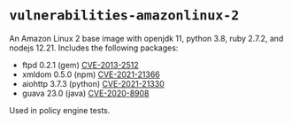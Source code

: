 # `vulnerabilities-amazonlinux-2`
An Amazon Linux 2 base image with openjdk 11, python 3.8, ruby 2.7.2, and nodejs 12.21. 
Includes the following packages:

* ftpd 0.2.1 (gem) [CVE-2013-2512](https://nvd.nist.gov/vuln/detail/CVE-2013-2512)
* xmldom 0.5.0 (npm) [CVE-2021-21366](https://nvd.nist.gov/vuln/detail/CVE-2021-21366)
* aiohttp 3.7.3 (python) [CVE-2021-21330](https://nvd.nist.gov/vuln/detail/CVE-2021-21330)
* guava 23.0 (java) [CVE-2020-8908](https://nvd.nist.gov/vuln/detail/CVE-2020-8908)

Used in policy engine tests.
